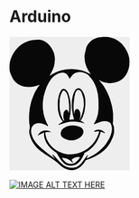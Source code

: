# Arduino


![Mickey Mouse](https://github.com/thirunav123/Arduino/blob/master/index.png "Mickey")


[![IMAGE ALT TEXT HERE](http://img.youtube.com/vi/YOUTUBE_VIDEO_ID_HERE/0.jpg)](https://www.youtube.com/watch?v=Fj8YLWicwRM)
